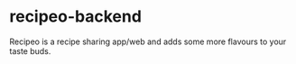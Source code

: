 # recipeo-backend
Recipeo is a recipe sharing app/web and adds some more flavours to your taste buds.

